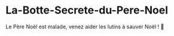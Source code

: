 # La-Botte-Secrete-du-Pere-Noel
Le Père Noël est malade, venez aider les lutins à sauver Noël ! :christmas_tree:

